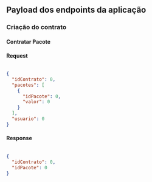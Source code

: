## Payload dos endpoints da aplicação

### Criação do contrato

#### Contratar Pacote

#### Request
```json

{
  "idContrato": 0,
  "pacotes": [
    {
      "idPacote": 0,
      "valor": 0
    }
  ],
  "usuario": 0
}

```

#### Response

```Json

{
  "idContrato": 0,
  "idPacote": 0
}
```